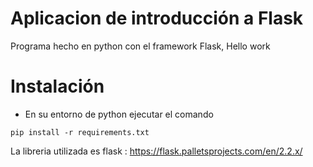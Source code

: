 # Aplicacion de introducción a Flask

Programa hecho en python con el framework Flask, Hello work

# Instalación

- En su entorno de python ejecutar el comando
```
pip install -r requirements.txt
```
La libreria utilizada es flask : https://flask.palletsprojects.com/en/2.2.x/